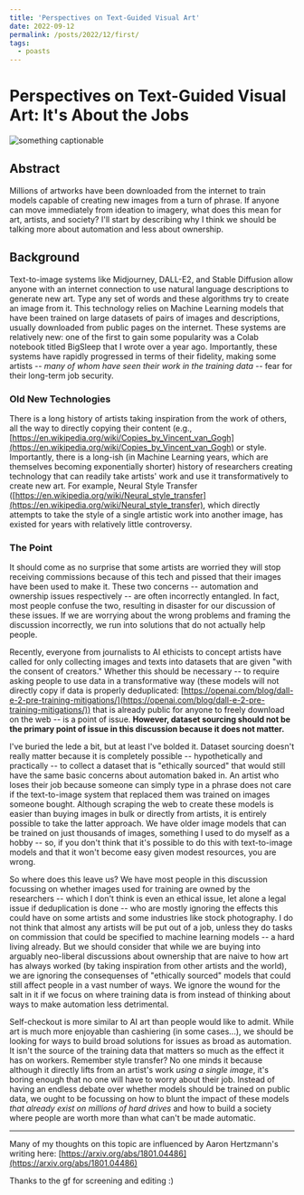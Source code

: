 ```yaml
---
title: 'Perspectives on Text-Guided Visual Art'
date: 2022-09-12
permalink: /posts/2022/12/first/
tags:
  - poasts
---
```


# Perspectives on Text-Guided Visual Art: It's About the Jobs

![something captionable](https://rynmurdock.github.io/images/FKE4gxCUcAApJLo.jpg)

## Abstract

Millions of artworks have been downloaded from the internet to train models capable of creating new images from a turn of phrase. If anyone can move immediately from ideation to imagery, what does this mean for art, artists, and society? I'll start by describing why I think we should be talking more about automation and less about ownership.

## Background

Text-to-image systems like Midjourney, DALL-E2, and Stable Diffusion allow anyone with an internet connection to use natural language descriptions to generate new art. Type any set of words and these algorithms try to create an image from it. This technology relies on Machine Learning models that have 
been trained on large datasets of pairs of images and descriptions, usually downloaded from public pages on the internet. These systems are relatively new: one of the first to gain some popularity was a Colab notebook titled BigSleep that I wrote over a year ago. Importantly, these systems have rapidly progressed in terms of their fidelity, making some artists -- *many of whom have seen their work in the training data* -- fear for their long-term job security.

### Old New Technologies

There is a long history of artists taking inspiration from the work of others, all the way to directly copying their content (e.g., [https://en.wikipedia.org/wiki/Copies_by_Vincent_van_Gogh](https://en.wikipedia.org/wiki/Copies_by_Vincent_van_Gogh) or style. Importantly, there is a long-ish (in Machine Learning years, which are themselves becoming exponentially shorter) history of researchers creating technology that can readily take artists' work and use it transformatively to create new art. For example, Neural Style Transfer ([https://en.wikipedia.org/wiki/Neural_style_transfer](https://en.wikipedia.org/wiki/Neural_style_transfer), which directly attempts to take the style of a single artistic work into another image, has existed for years with relatively little controversy. 

### The Point

It should come as no surprise that some artists are worried they will stop receiving commissions because of this tech and pissed that their images have been used to make it. These two concerns -- automation and ownership issues respectively -- are often incorrectly entangled. In fact, most people confuse the two, resulting in disaster for our discussion of these issues. If we are worrying about the wrong problems and framing the discussion incorrectly, we run into solutions that do not actually help people. 

Recently, everyone from journalists to AI ethicists to concept artists have called for only collecting images and texts into datasets that are given "with the consent of creators." Whether this should be necessary -- to require asking people to use data in a transformative way (these models will not directly copy if data is properly deduplicated: [https://openai.com/blog/dall-e-2-pre-training-mitigations/](https://openai.com/blog/dall-e-2-pre-training-mitigations/)) that is already public for anyone to freely download on the web -- is a point of issue. **However, dataset sourcing should not be the primary point of issue in this discussion because it does not matter.**

I've buried the lede a bit, but at least I've bolded it. Dataset sourcing doesn't really matter because it is completely possible -- hypothetically and practically -- to collect a dataset that is "ethically sourced" that would still have the same basic concerns about automation baked in. An artist who loses their job because someone can simply type in a phrase does not care if the text-to-image system that replaced them was trained on images someone bought. Although scraping the web to create these models is easier than buying images in bulk or directly from artists, it is entirely possible to take the latter approach. We have older image models that can be trained on just thousands of images, something I used to do myself as a hobby -- so, if you don't think that it's possible to do this with text-to-image models and that it won't become easy given modest resources, you are wrong.

So where does this leave us? We have most people in this discussion focussing on whether images used for training are owned by the researchers -- which I don't think is even an ethical issue, let alone a legal issue if deduplication is done -- who are mostly ignoring the effects this could have on some artists and some industries like stock photography. I do not think that almost any artists will be put out of a job, unless they do tasks on commission that could be specified to machine learning models -- a hard living already. But we should consider that while we are buying into arguably neo-liberal discussions about ownership that are naive to how art has always worked (by taking inspiration from other artists and the world), we are ignoring the consequenses of "ethically sourced" models that could still affect people in a vast number of ways. We ignore the wound for the salt in it if we focus on where training data is from instead of thinking about ways to make automation less detrimental. 

Self-checkout is more similar to AI art than people would like to admit. While art is much more enjoyable than cashiering (in some cases...), we should be looking for ways to build broad solutions for issues as broad as automation. It isn't the source of the training data that matters so much as the effect it has on workers. Remember style transfer? No one minds it because although it directly lifts from an artist's work *using a single image*, it's boring enough that no one will have to worry about their job. Instead of having an endless debate over whether models should be trained on public data, we ought to be focussing on how to blunt the impact of these models *that already exist on millions of hard drives* and how to build a society where people are worth more than what can't be made automatic.


___________________________________________________________________________________________________________
Many of my thoughts on this topic are influenced by Aaron Hertzmann's writing here: [https://arxiv.org/abs/1801.04486](https://arxiv.org/abs/1801.04486)

Thanks to the gf for screening and editing :)
